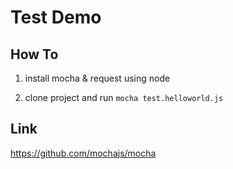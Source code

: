 # Test Demo


## How To

1. install mocha & request using node

2. clone project and run `mocha test.helloworld.js`


## Link

https://github.com/mochajs/mocha